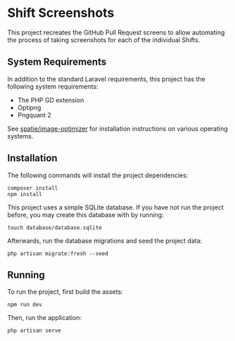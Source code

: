 # Shift Screenshots
This project recreates the GitHub Pull Request screens to allow automating the process of taking screenshots for each of the individual Shifts.

## System Requirements

In addition to the standard Laravel requirements, this project has the following system requirements:

* The PHP GD extension
* Optipng
* Pngquant 2

See [spatie/image-optimizer](https://github.com/spatie/image-optimizer#optimization-tools) for installation instructions on various operating systems.

## Installation
The following commands will install the project dependencies:

```shell
composer install
npm install
```

This project uses a simple SQLite database. If you have not run the project before, you may create this database with by running:

```shell
touch database/database.sqlite
```

Afterwards, run the database migrations and seed the project data:

```shell
php artisan migrate:fresh --seed
```

## Running
To run the project, first build the assets:

```shell
npm run dev
```

Then, run the application:

```shell
php artisan serve
```
